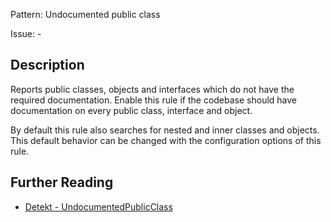 Pattern: Undocumented public class

Issue: -

## Description

Reports public classes, objects and interfaces which do not have the required documentation. Enable this rule if the codebase should have documentation on every public class, interface and object.

By default this rule also searches for nested and inner classes and objects. This default behavior can be changed with the configuration options of this rule.

## Further Reading

* [Detekt - UndocumentedPublicClass](https://detekt.github.io/detekt/comments.html#undocumentedpublicclass)